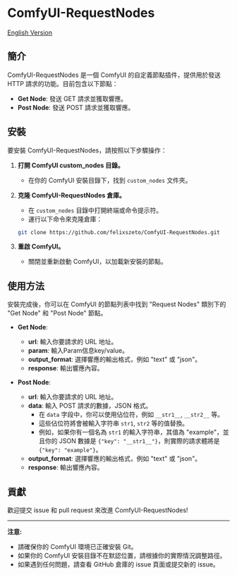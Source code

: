 # ComfyUI-RequestNodes

[English Version](README.md)

## 簡介

ComfyUI-RequestNodes 是一個 ComfyUI 的自定義節點插件，提供用於發送 HTTP 請求的功能。目前包含以下節點：

*   **Get Node**: 發送 GET 請求並獲取響應。
*   **Post Node**: 發送 POST 請求並獲取響應。

## 安裝

要安裝 ComfyUI-RequestNodes，請按照以下步驟操作：

1.  **打開 ComfyUI custom_nodes 目錄。**
    *   在你的 ComfyUI 安裝目錄下，找到 `custom_nodes` 文件夾。

2.  **克隆 ComfyUI-RequestNodes 倉庫。**
    *   在 `custom_nodes` 目錄中打開終端或命令提示符。
    *   運行以下命令來克隆倉庫：

    ```bash
    git clone https://github.com/felixszeto/ComfyUI-RequestNodes.git
    ```

3.  **重啟 ComfyUI。**
    *   關閉並重新啟動 ComfyUI，以加載新安裝的節點。

## 使用方法

安裝完成後，你可以在 ComfyUI 的節點列表中找到 "Request Nodes" 類別下的 "Get Node" 和 "Post Node" 節點。

*   **Get Node**:
    *   **url**: 輸入你要請求的 URL 地址。
    *   **param**: 輸入Param信息key/value。
    *   **output_format**: 選擇響應的輸出格式，例如 "text" 或 "json"。
    *   **response**: 輸出響應內容。

*   **Post Node**:
    *   **url**: 輸入你要請求的 URL 地址。
    *   **data**: 輸入 POST 請求的數據，JSON 格式。
        *   在 `data` 字段中，你可以使用佔位符，例如 `__str1__`, `__str2__` 等。
        *   這些佔位符將會被輸入字符串 `str1`, `str2` 等的值替換。
        *   例如，如果你有一個名為 `str1` 的輸入字符串，其值為 "example"，並且你的 JSON 數據是 `{"key": "__str1__"}`，則實際的請求體將是 `{"key": "example"}`。
    *   **output_format**: 選擇響應的輸出格式，例如 "text" 或 "json"。
    *   **response**: 輸出響應內容。

## 貢獻

歡迎提交 issue 和 pull request 來改進 ComfyUI-RequestNodes!

---

**注意:**

*   請確保你的 ComfyUI 環境已正確安裝 Git。
*   如果你的 ComfyUI 安裝目錄不在默認位置，請根據你的實際情況調整路徑。
*   如果遇到任何問題，請查看 GitHub 倉庫的 issue 頁面或提交新的 issue。
